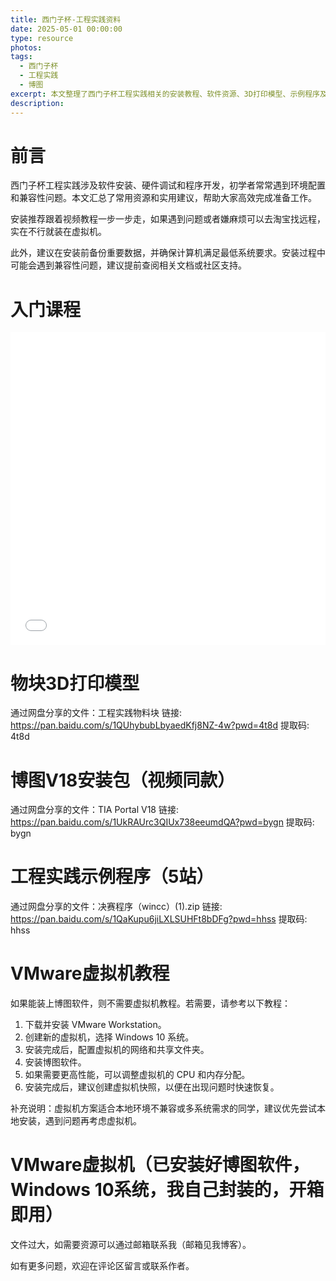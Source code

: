 ```yaml
---
title: 西门子杯-工程实践资料
date: 2025-05-01 00:00:00
type: resource
photos: 
tags:
  - 西门子杯
  - 工程实践
  - 博图
excerpt: 本文整理了西门子杯工程实践相关的安装教程、软件资源、3D打印模型、示例程序及虚拟机解决方案，适合初学者和参赛同学快速上手。
description: 
---
```


# 前言

西门子杯工程实践涉及软件安装、硬件调试和程序开发，初学者常常遇到环境配置和兼容性问题。本文汇总了常用资源和实用建议，帮助大家高效完成准备工作。

安装推荐跟着视频教程一步一步走，如果遇到问题或者嫌麻烦可以去淘宝找远程，实在不行就装在虚拟机。

此外，建议在安装前备份重要数据，并确保计算机满足最低系统要求。安装过程中可能会遇到兼容性问题，建议提前查阅相关文档或社区支持。

# 入门课程

<iframe src="//player.bilibili.com/player.html?isOutside=true&aid=714104534&bvid=BV1FX4y157tU&cid=31162174752&p=1" scrolling="no" border="0" frameborder="no" framespacing="0" allowfullscreen="true" style="width: 100%; height: 500px;"></iframe>


# 物块3D打印模型

通过网盘分享的文件：工程实践物料块
链接: https://pan.baidu.com/s/1QUhybubLbyaedKfj8NZ-4w?pwd=4t8d 提取码: 4t8d

# 博图V18安装包（视频同款）

通过网盘分享的文件：TIA Portal V18
链接: https://pan.baidu.com/s/1UkRAUrc3QIUx738eeumdQA?pwd=bygn 提取码: bygn

# 工程实践示例程序（5站）

通过网盘分享的文件：决赛程序（wincc）(1).zip
链接: https://pan.baidu.com/s/1QaKupu6jiLXLSUHFt8bDFg?pwd=hhss 提取码: hhss

# VMware虚拟机教程

如果能装上博图软件，则不需要虚拟机教程。若需要，请参考以下教程：

1. 下载并安装 VMware Workstation。
2. 创建新的虚拟机，选择 Windows 10 系统。
3. 安装完成后，配置虚拟机的网络和共享文件夹。
4. 安装博图软件。
5. 如果需要更高性能，可以调整虚拟机的 CPU 和内存分配。
6. 安装完成后，建议创建虚拟机快照，以便在出现问题时快速恢复。

补充说明：虚拟机方案适合本地环境不兼容或多系统需求的同学，建议优先尝试本地安装，遇到问题再考虑虚拟机。

# VMware虚拟机（已安装好博图软件，Windows 10系统，我自己封装的，开箱即用）

文件过大，如需要资源可以通过邮箱联系我（邮箱见我博客）。

如有更多问题，欢迎在评论区留言或联系作者。